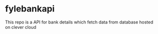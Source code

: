 # fylebankapi
This repo is a API for bank details which fetch data from database hosted on clever cloud
